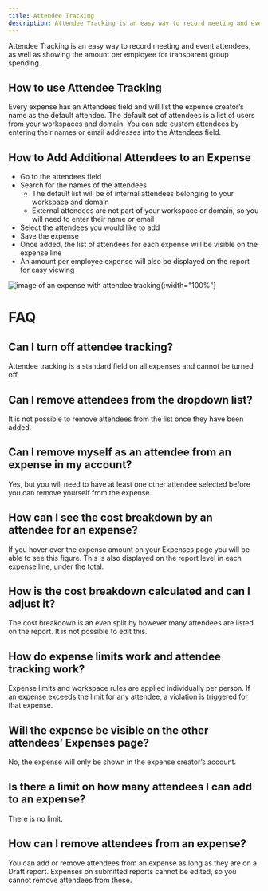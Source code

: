 ```yaml
---
title: Attendee Tracking
description: Attendee Tracking is an easy way to record meeting and event attendees, as well as showing the amount per employee for transparent group spending.
---
```


Attendee Tracking is an easy way to record meeting and event attendees, as well as showing the amount per employee for transparent group spending.

## How to use Attendee Tracking 
Every expense has an Attendees field and will list the expense creator’s name as the default attendee.  The default set of attendees is a list of users from your workspaces and domain. You can add custom attendees by entering their names or email addresses into the Attendees field.

## How to Add Additional Attendees to an Expense
* Go to the attendees field
* Search for the names of the attendees
    * The default list will be of internal attendees belonging to your workspace and domain
    * External attendees are not part of your workspace or domain, so you will need to enter their name or email 
* Select the attendees you would like to add 
* Save the expense 
* Once added, the list of attendees for each expense will be visible on the expense line
* An amount per employee expense will also be displayed on the report for easy viewing

![image of an expense with attendee tracking]({{site.url}}/assets/images/attendee-tracking.png){:width="100%"}

# FAQ

## Can I turn off attendee tracking?
Attendee tracking is a standard field on all expenses and cannot be turned off. 

## Can I remove attendees from the dropdown list? 
It is not possible to remove attendees from the list once they have been added. 

## Can I remove myself as an attendee from an expense in my account? 
Yes, but you will need to have at least one other attendee selected before you can remove yourself from the expense. 

## How can I see the cost breakdown by an attendee for an expense? 
If you hover over the expense amount on your Expenses page you will be able to see this figure. This is also displayed on the report level in each expense line, under the total. 

## How is the cost breakdown calculated and can I adjust it?
The cost breakdown is an even split by however many attendees are listed on the report. It is not possible to edit this. 

## How do expense limits work and attendee tracking work?
Expense limits and workspace rules are applied individually per person. If an expense exceeds the limit for any attendee, a violation is triggered for that expense.

## Will the expense be visible on the other attendees’ Expenses page? 
No, the expense will only be shown in the expense creator’s account. 

## Is there a limit on how many attendees I can add to an expense?
There is no limit. 

## How can I remove attendees from an expense?
You can add or remove attendees from an expense as long as they are on a Draft report. Expenses on submitted reports cannot be edited, so you cannot remove attendees from these. 

